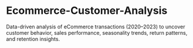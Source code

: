 # Ecommerce-Customer-Analysis
Data-driven analysis of eCommerce transactions (2020–2023) to uncover customer behavior, sales performance, seasonality trends, return patterns, and retention insights.
